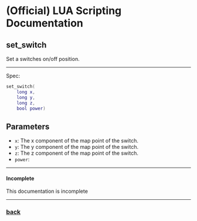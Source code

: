 
# (Official) LUA Scripting Documentation

## set_switch

Set a switches on/off position.

___

Spec:

```lua
set_switch(
	long x,
	long y,
	long z,
	bool power)
```

## Parameters

- `x`: The x component of the map point of the switch.
- `y`: The y component of the map point of the switch.
- `z`: The z component of the map point of the switch.
- `power`: 

___

#### Incomplete

This documentation is incomplete

___

### [back](../other)
